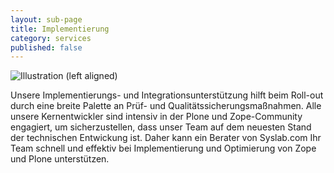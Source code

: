 ```yaml
---
layout: sub-page
title: Implementierung
category: services
published: false
---
```


![Illustration (left aligned)](/media/implementation-dp.svg)

Unsere Implementierungs- und Integrationsunterstützung hilft beim Roll-out durch eine breite Palette an Prüf- und Qualitätssicherungsmaßnahmen. Alle unsere Kernentwickler sind intensiv in der Plone und Zope-Community engagiert, um sicherzustellen, dass unser Team auf dem neuesten Stand der technischen Entwickung ist. Daher kann ein Berater von Syslab.com Ihr Team schnell und effektiv bei Implementierung und Optimierung von Zope und Plone unterstützen.
